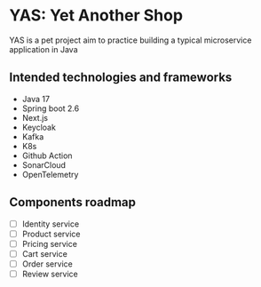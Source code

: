 # YAS: Yet Another Shop

YAS is a pet project aim to practice building a typical microservice application in Java

## Intended technologies and frameworks

- Java 17
- Spring boot 2.6
- Next.js
- Keycloak
- Kafka
- K8s
- Github Action
- SonarCloud
- OpenTelemetry

## Components roadmap
- [ ] Identity service
- [ ] Product service
- [ ] Pricing service
- [ ] Cart service
- [ ] Order service
- [ ] Review service
